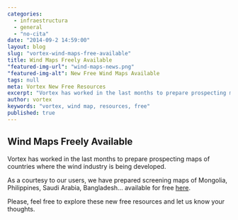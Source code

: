 ```yaml
---
categories: 
  - infraestructura
  - general
  - "no-cita"
date: "2014-09-2 14:59:00"
layout: blog
slug: "vortex-wind-maps-free-available"
title: Wind Maps Freely Available
"featured-img-url": "wind-maps-news.png"
"featured-img-alt": New Free Wind Maps Available 
tags: null
meta: Vortex New Free Resources
excerpt: "Vortex has worked in the last months to prepare prospecting maps of countries where the wind industry is being developed"
author: vortex
keywords: "vortex, wind map, resources, free"
published: true
---
```


## Wind Maps Freely Available

Vortex has worked in the last months to prepare prospecting maps of countries where the wind industry is being developed.

As a courtesy to our users, we have prepared screening maps of Mongolia, Philippines, Saudi Arabia, Bangladesh... available for free [here](http://www.vortexfdc.com/resources/ "Vortex Resources").

Please, feel free to explore these new free resources and let us know your thoughts.
